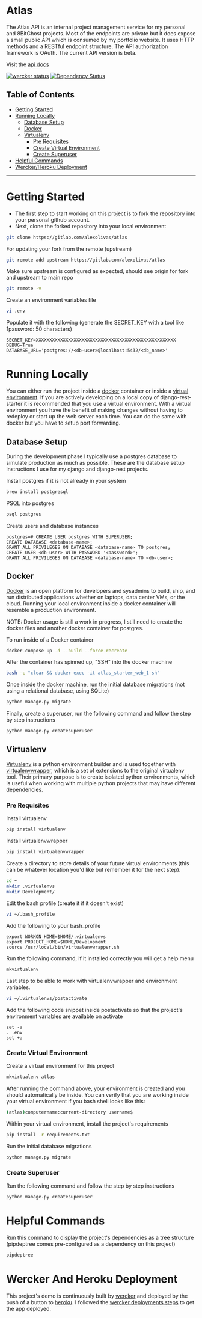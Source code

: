 # Atlas
The Atlas API is an internal project management service for my personal and 8BitGhost projects. Most of the endpoints
are private but it does expose a small public API which is consumed by my portfolio website. It uses HTTP methods and 
a RESTful endpoint structure. The API authorization framework is OAuth. The current API version is beta.

Visit the [api docs](http://django-rest-starter.herokuapp.com/)

[![wercker status](https://app.wercker.com/status/d873eeb709dfd4ad6b48edebe3823336/s/master "wercker status")](https://app.wercker.com/project/bykey/d873eeb709dfd4ad6b48edebe3823336)
[![Dependency Status](https://gemnasium.com/alexolivas/django-rest-starter.svg)](https://gemnasium.com/alexolivas/django-rest-starter)


## Table of Contents

- [Getting Started](#getting-started)
- [Running Locally](#running-locally)
    - [Database Setup](#database-setup)
    - [Docker](#docker)
    - [Virtualenv](#virtualenv)
        - [Pre Requisites](#pre-requisites)
        - [Create Virtual Environment](#create-virtual-environment)
        - [Create Superuser](#create-superuser)
- [Helpful Commands](#helpful-commands)
- [Wercker/Heroku Deployment](#wercker-and-heroku-deployment)

-------
# Getting Started
- The first step to start working on this project is to fork the repository into your personal github account.
- Next, clone the forked repository into your local environment

```bash
git clone https://gitlab.com/alexolivas/atlas
```

For updating your fork from the remote (upstream)
```bash
git remote add upstream https://gitlab.com/alexolivas/atlas
```

Make sure upstream is configured as expected, should see origin for fork and upstream to main repo
```bash
git remote -v
```

Create an environment variables file
```bash
vi .env
```

Populate it with the following (generate the SECRET_KEY with a tool like 1password: 50 characters)
```
SECRET_KEY=XXXXXXXXXXXXXXXXXXXXXXXXXXXXXXXXXXXXXXXXXXXXXXXXXXXX
DEBUG=True
DATABASE_URL='postgres://<db-user>@localhost:5432/<db_name>'
```


# Running Locally
You can either run the project inside a [docker](#docker) container or inside a [virtual environment](#virtualenv). If you are actively developing on a local copy of django-rest-starter it is recommended that you use a virtual environment.
With a virtual environment you have the benefit of making changes without having to redeploy or start up the web server each time. You can do the same with docker but you have to setup port forwarding.

## Database Setup
During the development phase I typically use a postgres database to simulate production as much as possible. These are the database setup instructions I use for my django and django-rest projects.

Install postgres if it is not already in your system
```bash
brew install postgresql
```

PSQL into postgres
```bash
psql postgres
```

Create users and database instances
```psql
postgres=# CREATE USER postgres WITH SUPERUSER;
CREATE DATABASE <database-name>;
GRANT ALL PRIVILEGES ON DATABASE <database-name> TO postgres;
CREATE USER <db-user> WITH PASSWORD '<password>';
GRANT ALL PRIVILEGES ON DATABASE <database-name> TO <db-user>;
```

## Docker
[Docker](https://www.docker.com/) is an open platform for developers and sysadmins to build, ship, and run distributed applications whether on laptops, data center VMs, or the cloud. 
Running your local environment inside a docker container will resemble a production environment.

NOTE: Docker usage is still a work in progress, I still need to create the docker files and another docker container for postgres.

To run inside of a Docker container
```bash
docker-compose up -d --build --force-recreate
```

After the container has spinned up, "SSH" into the docker machine
```bash
bash -c "clear && docker exec -it atlas_starter_web_1 sh"
```

Once inside the docker machine, run the initial database migrations (not using a relational database, using SQLite)
```bash
python manage.py migrate
```

Finally, create a superuser, run the following command and follow the step by step instructions
```bash
python manage.py createsuperuser
```

## Virtualenv
[Virtualenv](https://pypi.python.org/pypi/virtualenv) is a python environment builder and is used together with [virtualenvwrapper](https://virtualenvwrapper.readthedocs.io/en/latest/), which is a set of extensions to the original virtualenv tool.
Their primary purpose is to create isolated python environments, which is useful when working with multiple python projects that may have different dependencies.

### Pre Requisites

Install virtualenv
```bash
pip install virtualenv
```

Install virtualenvwrapper
```bash
pip install virtualenvwrapper
```

Create a directory to store details of your future virtual environments (this can be whatever location you'd like but remember it for the next step).
```bash
cd ~
mkdir .virtualenvs
mkdir Development/
```

Edit the bash profile (create it if it doesn't exist)
```bash
vi ~/.bash_profile
```

Add the following to your bash_profile
```
export WORKON_HOME=$HOME/.virtualenvs
export PROJECT_HOME=$HOME/Development
source /usr/local/bin/virtualenvwrapper.sh
```

Run the following command, if it installed correctly you will get a help menu
```bash
mkvirtualenv
```

Last step to be able to work with virtualenvwrapper and environment variables.
```bash
vi ~/.virtualenvs/postactivate
```

Add the following code snippet inside postactivate so that the project's environment variables are available on activate
```
set -a
. .env
set +a
```

### Create Virtual Environment

Create a virtual environment for this project
```bash
mkvirtualenv atlas
```

After running the command above, your environment is created and you should automatically be inside. You can verify that you are working inside your virtual environment if you bash shell looks like this:
```bash
(atlas)computername:current-directory username$
```

Within your virtual environment, install the project's requirements
```bash
pip install -r requirements.txt
```

Run the initial database migrations
```bash
python manage.py migrate
```

### Create Superuser
Run the following command and follow the step by step instructions
```bash
python manage.py createsuperuser
```


# Helpful Commands
Run this command to display the project's dependencies as a tree structure (pipdeptree comes pre-configured as a dependency on this project)
```bash
pipdeptree
```

# Wercker And Heroku Deployment
This project's demo is continuously built by [wercker](http://wercker.com/) and deployed by the push of a button to [heroku](http://heroku.com). I followed the [wercker deployments steps](http://devcenter.wercker.com/quickstarts/deployment/heroku.html) to get the app deployed.
